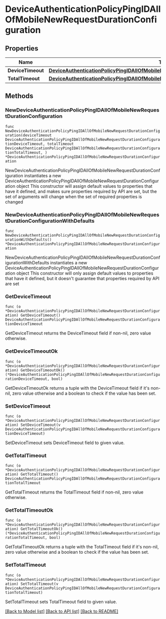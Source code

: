 # DeviceAuthenticationPolicyPingIDAllOfMobileNewRequestDurationConfiguration

## Properties

Name | Type | Description | Notes
------------ | ------------- | ------------- | -------------
**DeviceTimeout** | [**DeviceAuthenticationPolicyPingIDAllOfMobileNewRequestDurationConfigurationDeviceTimeout**](DeviceAuthenticationPolicyPingIDAllOfMobileNewRequestDurationConfigurationDeviceTimeout.md) |  | 
**TotalTimeout** | [**DeviceAuthenticationPolicyPingIDAllOfMobileNewRequestDurationConfigurationTotalTimeout**](DeviceAuthenticationPolicyPingIDAllOfMobileNewRequestDurationConfigurationTotalTimeout.md) |  | 

## Methods

### NewDeviceAuthenticationPolicyPingIDAllOfMobileNewRequestDurationConfiguration

`func NewDeviceAuthenticationPolicyPingIDAllOfMobileNewRequestDurationConfiguration(deviceTimeout DeviceAuthenticationPolicyPingIDAllOfMobileNewRequestDurationConfigurationDeviceTimeout, totalTimeout DeviceAuthenticationPolicyPingIDAllOfMobileNewRequestDurationConfigurationTotalTimeout, ) *DeviceAuthenticationPolicyPingIDAllOfMobileNewRequestDurationConfiguration`

NewDeviceAuthenticationPolicyPingIDAllOfMobileNewRequestDurationConfiguration instantiates a new DeviceAuthenticationPolicyPingIDAllOfMobileNewRequestDurationConfiguration object
This constructor will assign default values to properties that have it defined,
and makes sure properties required by API are set, but the set of arguments
will change when the set of required properties is changed

### NewDeviceAuthenticationPolicyPingIDAllOfMobileNewRequestDurationConfigurationWithDefaults

`func NewDeviceAuthenticationPolicyPingIDAllOfMobileNewRequestDurationConfigurationWithDefaults() *DeviceAuthenticationPolicyPingIDAllOfMobileNewRequestDurationConfiguration`

NewDeviceAuthenticationPolicyPingIDAllOfMobileNewRequestDurationConfigurationWithDefaults instantiates a new DeviceAuthenticationPolicyPingIDAllOfMobileNewRequestDurationConfiguration object
This constructor will only assign default values to properties that have it defined,
but it doesn't guarantee that properties required by API are set

### GetDeviceTimeout

`func (o *DeviceAuthenticationPolicyPingIDAllOfMobileNewRequestDurationConfiguration) GetDeviceTimeout() DeviceAuthenticationPolicyPingIDAllOfMobileNewRequestDurationConfigurationDeviceTimeout`

GetDeviceTimeout returns the DeviceTimeout field if non-nil, zero value otherwise.

### GetDeviceTimeoutOk

`func (o *DeviceAuthenticationPolicyPingIDAllOfMobileNewRequestDurationConfiguration) GetDeviceTimeoutOk() (*DeviceAuthenticationPolicyPingIDAllOfMobileNewRequestDurationConfigurationDeviceTimeout, bool)`

GetDeviceTimeoutOk returns a tuple with the DeviceTimeout field if it's non-nil, zero value otherwise
and a boolean to check if the value has been set.

### SetDeviceTimeout

`func (o *DeviceAuthenticationPolicyPingIDAllOfMobileNewRequestDurationConfiguration) SetDeviceTimeout(v DeviceAuthenticationPolicyPingIDAllOfMobileNewRequestDurationConfigurationDeviceTimeout)`

SetDeviceTimeout sets DeviceTimeout field to given value.


### GetTotalTimeout

`func (o *DeviceAuthenticationPolicyPingIDAllOfMobileNewRequestDurationConfiguration) GetTotalTimeout() DeviceAuthenticationPolicyPingIDAllOfMobileNewRequestDurationConfigurationTotalTimeout`

GetTotalTimeout returns the TotalTimeout field if non-nil, zero value otherwise.

### GetTotalTimeoutOk

`func (o *DeviceAuthenticationPolicyPingIDAllOfMobileNewRequestDurationConfiguration) GetTotalTimeoutOk() (*DeviceAuthenticationPolicyPingIDAllOfMobileNewRequestDurationConfigurationTotalTimeout, bool)`

GetTotalTimeoutOk returns a tuple with the TotalTimeout field if it's non-nil, zero value otherwise
and a boolean to check if the value has been set.

### SetTotalTimeout

`func (o *DeviceAuthenticationPolicyPingIDAllOfMobileNewRequestDurationConfiguration) SetTotalTimeout(v DeviceAuthenticationPolicyPingIDAllOfMobileNewRequestDurationConfigurationTotalTimeout)`

SetTotalTimeout sets TotalTimeout field to given value.



[[Back to Model list]](../README.md#documentation-for-models) [[Back to API list]](../README.md#documentation-for-api-endpoints) [[Back to README]](../README.md)


